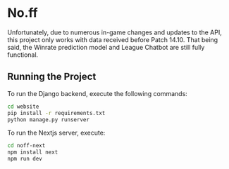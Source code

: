 # No.ff

Unfortunately, due to numerous in-game changes and updates to the API, this project only works with data received before Patch 14.10.
That being said, the Winrate prediction model and League Chatbot are still fully functional.
## Running the Project

To run the Django backend, execute the following commands:

```sh
cd website
pip install -r requirements.txt
python manage.py runserver
```

To run the Nextjs server, execute: 
```sh
cd noff-next
npm install next
npm run dev
```
